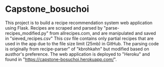 # Capstone_bosuchoi

This project is to build a recipe recommendation system web application using Flask.
Recipes are scraped and parsed by "parse-recipes_modified.py" from allrecipes.com, and are manipulated and saved in "sieved_recipes.csv"
This csv file contains only partial recipes that are used in the app due to the file size limit (25mb) in GitHub.
The parsing code is originally from recipe-parser" of "kbrohkahn" but modified based on austhor's preference.
The web application is deployed to "Heroku" and found in "https://capstone-bosuchoi.herokuapp.com/".
